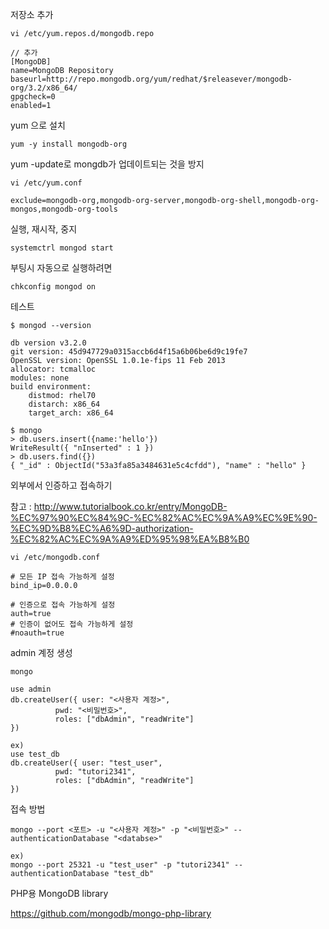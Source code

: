 저장소 추가

```
vi /etc/yum.repos.d/mongodb.repo

// 추가
[MongoDB]
name=MongoDB Repository
baseurl=http://repo.mongodb.org/yum/redhat/$releasever/mongodb-org/3.2/x86_64/
gpgcheck=0
enabled=1
```

yum 으로 설치

```
yum -y install mongodb-org
```

yum -update로 mongdb가 업데이트되는 것을 방지

```
vi /etc/yum.conf

exclude=mongodb-org,mongodb-org-server,mongodb-org-shell,mongodb-org-mongos,mongodb-org-tools
```

실행, 재시작, 중지

```
systemctrl mongod start
```

부팅시 자동으로 실행하려면

```
chkconfig mongod on
```

테스트

```
$ mongod --version

db version v3.2.0
git version: 45d947729a0315accb6d4f15a6b06be6d9c19fe7
OpenSSL version: OpenSSL 1.0.1e-fips 11 Feb 2013
allocator: tcmalloc
modules: none
build environment:
    distmod: rhel70
    distarch: x86_64
    target_arch: x86_64

$ mongo    
> db.users.insert({name:'hello'})
WriteResult({ "nInserted" : 1 })
> db.users.find({})
{ "_id" : ObjectId("53a3fa85a3484631e5c4cfdd"), "name" : "hello" }
```

외부에서 인증하고 접속하기

참고 : http://www.tutorialbook.co.kr/entry/MongoDB-%EC%97%90%EC%84%9C-%EC%82%AC%EC%9A%A9%EC%9E%90-%EC%9D%B8%EC%A6%9D-authorization-%EC%82%AC%EC%9A%A9%ED%95%98%EA%B8%B0

```
vi /etc/mongodb.conf

# 모든 IP 접속 가능하게 설정
bind_ip=0.0.0.0

# 인증으로 접속 가능하게 설정
auth=true
# 인증이 없어도 접속 가능하게 설정
#noauth=true
```

admin 계정 생성

```
mongo

use admin
db.createUser({ user: "<사용자 계정>",
          pwd: "<비밀번호>",
          roles: ["dbAdmin", "readWrite"]
})
 
ex)
use test_db
db.createUser({ user: "test_user",
          pwd: "tutori2341",
          roles: ["dbAdmin", "readWrite"]
})
```

접속 방법
```
mongo --port <포트> -u "<사용자 계정>" -p "<비밀번호>" --authenticationDatabase "<databse>"
 
ex)
mongo --port 25321 -u "test_user" -p "tutori2341" --authenticationDatabase "test_db"
```

PHP용 MongoDB library

https://github.com/mongodb/mongo-php-library

